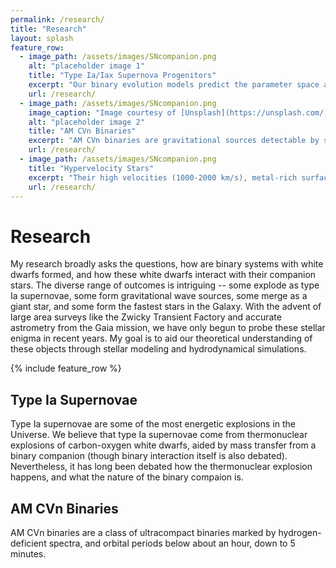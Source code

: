 ```yaml
---
permalink: /research/
title: "Research"
layout: splash
feature_row:
  - image_path: /assets/images/SNcompanion.png
    alt: "placeholder image 1"
    title: "Type Ia/Iax Supernova Progenitors"
    excerpt: "Our binary evolution models predict the parameter space and observable properties of helium star-white dwarf binaries leading to Chandrasekhar mass explosions, and of double white dwarf binaries leading to sub-Chandrasekhar mass explosions."
    url: /research/
  - image_path: /assets/images/SNcompanion.png
    image_caption: "Image courtesy of [Unsplash](https://unsplash.com/)"
    alt: "placeholder image 2"
    title: "AM CVn Binaries"
    excerpt: "AM CVn binaries are gravitational sources detectable by space-based missions like LISA. We model the thermal evolution of both white dwarfs in AM CVn binaries, and predict their observable properties for comparison with eclipsing systems discovered from ZTF. "
    url: /research/
  - image_path: /assets/images/SNcompanion.png
    title: "Hypervelocity Stars"
    excerpt: "Their high velocities (1000-2000 km/s), metal-rich surfaces, and inflated radii support the notion that they are the surviving white dwarf companion stars after a type Ia supernova. I use 3D hydrodynamical models to understand how they were shock-heated by supernova ejecta, and 1D stellar models to model their subsequent evolution."
    url: /research/
---
```


# Research

My research broadly asks the questions, how are binary systems with white dwarfs formed, and how these white dwarfs interact with their companion stars. The diverse range of outcomes is intriguing -- some explode as type Ia supernovae, some form gravitational wave sources, some merge as a giant star, and some form the fastest stars in the Galaxy. With the advent of large area surveys like the Zwicky Transient Factory and accurate astrometry from the Gaia mission, we have only begun to probe these stellar enigma in recent years. My goal is to aid our theoretical understanding of these objects through stellar modeling and hydrodynamical simulations. 

{% include feature_row %}

## Type Ia Supernovae

Type Ia supernovae are some of the most energetic explosions in the Universe. We believe that type Ia supernovae come from thermonuclear explosions of carbon-oxygen white dwarfs, aided by mass transfer from a binary companion (though binary interaction itself is also debated). Nevertheless, it has long been debated how the thermonuclear explosion happens, and what the nature of the binary compaion is. 

## AM CVn Binaries

AM CVn binaries are a class of ultracompact binaries marked by hydrogen-deficient spectra, and orbital periods below about an hour, down to 5 minutes. 





